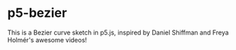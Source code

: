 # p5-bezier
This is a Bezier curve sketch in p5.js, inspired by Daniel Shiffman and Freya Holmér's awesome videos!  
